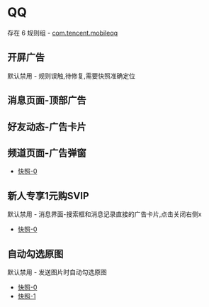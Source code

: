 # QQ

存在 6 规则组 - [com.tencent.mobileqq](/src/apps/com.tencent.mobileqq.ts)

## 开屏广告

默认禁用 - 规则误触,待修复,需要快照准确定位

## 消息页面-顶部广告

## 好友动态-广告卡片

## 频道页面-广告弹窗

- [快照-0](https://gkd-kit.gitee.io/import/12642081)

## 新人专享1元购SVIP

默认禁用 - 消息界面-搜索框和消息记录直接的广告卡片,点击关闭右侧x

- [快照-0](https://gkd-kit.gitee.io/import/12706907)

## 自动勾选原图

默认禁用 - 发送图片时自动勾选原图

- [快照-0](https://gkd-kit.gitee.io/import/12705556)
- [快照-1](https://gkd-kit.gitee.io/import/12705559)
